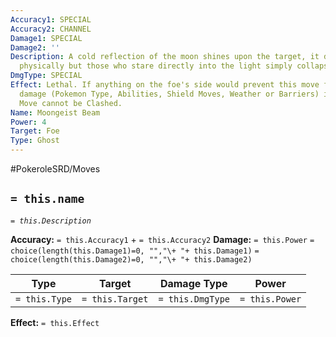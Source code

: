 ```yaml
---
Accuracy1: SPECIAL
Accuracy2: CHANNEL
Damage1: SPECIAL
Damage2: ''
Description: A cold reflection of the moon shines upon the target, it doesn't hurt
  physically but those who stare directly into the light simply collapse.
DmgType: SPECIAL
Effect: Lethal. If anything on the foe's side would prevent this move from dealing
  damage (Pokemon Type, Abilities, Shield Moves, Weather or Barriers) ignore it. This
  Move cannot be Clashed.
Name: Moongeist Beam
Power: 4
Target: Foe
Type: Ghost
---
```


#PokeroleSRD/Moves

## `= this.name` 
*`= this.Description`*

**Accuracy:** `= this.Accuracy1` + `= this.Accuracy2`
**Damage:** `= this.Power` `= choice(length(this.Damage1)=0, "","\+ "+ this.Damage1)` `= choice(length(this.Damage2)=0, "","\+ "+ this.Damage2)`

| Type          | Target          | Damage Type          | Power          |
| ------------- | --------------- | ---------------- | -------------- |
| `= this.Type` | `= this.Target` | `= this.DmgType` | `= this.Power` | 

**Effect:** `= this.Effect`